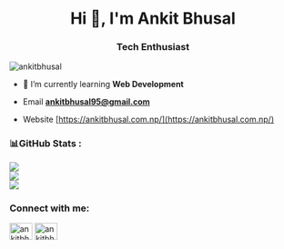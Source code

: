 <h1 align="center">Hi 👋, I'm Ankit Bhusal</h1>
<h3 align="center">Tech Enthusiast</h3>

<p align="left"> <img src="https://komarev.com/ghpvc/?username=ankitbhusal&label=Profile%20views&color=0e75b6&style=flat" alt="ankitbhusal" /> </p>


- 🌱 I’m currently learning **Web Development**

- Email **ankitbhusal95@gmail.com**

- Website [https://ankitbhusal.com.np/](https://ankitbhusal.com.np/)


<h3 >📊GitHub Stats :</h3>

![](https://github-readme-stats.vercel.app/api?username=ankitbhusal&theme=react&hide_border=true&include_all_commits=false&count_private=true)<br/>
![](https://github-readme-streak-stats.herokuapp.com/?user=ankitbhusal&theme=react&hide_border=true)<br/>
![](https://github-readme-stats.vercel.app/api/top-langs/?username=ankitbhusal&theme=react&hide_border=true&include_all_commits=false&count_private=true&layout=compact)

<h3 align="left">Connect with me:</h3>
<p align="left">
<a href="https://fb.com/ankitbhusal20" target="blank"><img align="center" src="https://raw.githubusercontent.com/rahuldkjain/github-profile-readme-generator/master/src/images/icons/Social/facebook.svg" alt="ankitbhusal20" height="30" width="40" /></a>
<a href="https://instagram.com/ankitbhusal20" target="blank"><img align="center" src="https://raw.githubusercontent.com/rahuldkjain/github-profile-readme-generator/master/src/images/icons/Social/instagram.svg" alt="ankitbhusal20" height="30" width="40" /></a>
</p>
